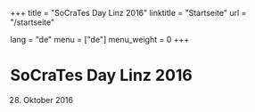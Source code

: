 +++
title = "SoCraTes Day Linz 2016"
linktitle = "Startseite"
url = "/startseite"

lang = "de"
menu = ["de"]
menu_weight = 0
+++

# SoCraTes Day Linz 2016  

28. Oktober 2016

